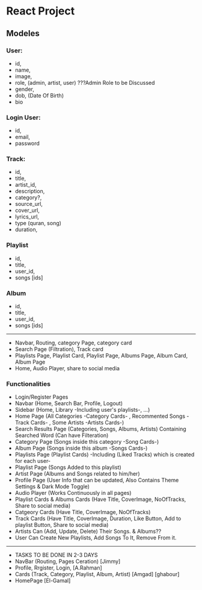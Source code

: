 # React Project

## Modeles
### User:
- id,
- name,
- image,
- role, (admin, artist, user) ???Admin Role to be Discussed
- gender,
- dob, (Date Of Birth)
- bio

### Login User:
- id,
- email,
- password

### Track:
- id,
- title,
- artist_id,
- description,
- category?,
- source_url,
- cover_url,
- lyrics_url,
- type (quran, song)
- duration,

### Playlist
- id,
- title,
- user_id,
- songs [ids]

### Album
- id,
- title,
- user_id,
- songs [ids]
-------------------------------------------------------------------------------------------------------------------

- Navbar, Routing, category Page, category card
- Search Page (Filtration), Track card
- Playlists Page, Playlist Card, Playlist Page, Albums Page, Album Card, Album Page
- Home, Audio Player, share to social media

###  Functionalities
- Login/Register Pages
- Navbar (Home, Search Bar, Profile, Logout)
- Sidebar (Home, Library -Including user's playlists-, ...)
- Home Page (All Categories -Category Cards- , Recommented Songs -Track Cards- , Some Artists -Artists Cards-)
- Search Results Page (Categories, Songs, Albums, Artists) Containing Searched Word (Can have Filteration)
- Category Page (Songs inside this category -Song Cards-)
- Album Page (Songs inside this album -Songs Cards-)
- Playlists Page (Playlist Cards) -Including (Liked Tracks) which is created for each user-
- Playlist Page (Songs Added to this playlist)
- Artist Page (Albums and Songs related to him/her)
- Profile Page (User Info that can be updated, Also Contains Theme Settings & Dark Mode Toggle)
- Audio Player (Works Continuously in all pages)
- Playlist Cards & Albums Cards (Have Title, CoverImage, NoOfTracks, Share to social media)
- Catgeory Cards (Have Title, CoverImage, NoOfTracks)
- Track Cards (Have Title, CoverImage, Duration, Like Button, Add to playlist Button, Share to social media)
- Artists Can (Add, Update, Delete) Their Songs. & Albums??
- User Can Create New Playlists, Add Songs To It, Remove From it.

---
- TASKS TO BE DONE IN 2-3 DAYS 
- NavBar (Routing, Pages Ceration) [Jimmy]
- Profile, Rrgister, Login, [A.Rahman]
- Cards (Track, Category, Playlist, Album, Artist) [Amgad] [ghabour]
- HomePage [El-Gamal]
